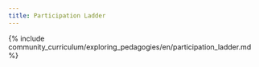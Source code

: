 ```yaml
---
title: Participation Ladder 
---
```


{% include community_curriculum/exploring_pedagogies/en/participation_ladder.md %}


